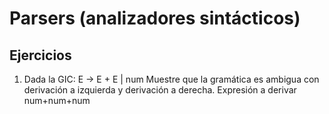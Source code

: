 # Parsers (analizadores sintácticos)

## Ejercicios

1. Dada la GIC: E -> E + E | num   Muestre que la gramática es ambigua con derivación a izquierda y derivación a derecha. Expresión a derivar num+num+num
